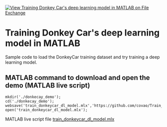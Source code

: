 [![View Training Donkey Car's deep learning model in MATLAB on File Exchange](https://www.mathworks.com/matlabcentral/images/matlab-file-exchange.svg)](https://jp.mathworks.com/matlabcentral/fileexchange/111080-training-donkey-car-s-deep-learning-model-in-matlab)
# Training Donkey Car's deep learning model in MATLAB

Sample code to load the DonkeyCar training dataset and try training a deep learning model.

## MATLAB command to download and open the demo (MATLAB live script)
```
mkdir('./donkecay_demo');
cd('./donkecay_demo');
websave('train_donkeycar_dl_model.mlx','https://github.com/covao/Train_DonkeyCar_MATLAB/raw/main/train_donkeycar_dl_model.mlx');
open('train_donkeycar_dl_model.mlx');

```
MATLAB live script file [train_donkeycar_dl_model.mlx](https://github.com/covao/Train_DonkeyCar_MATLAB/raw/main/train_donkeycar_dl_model.mlx)  

